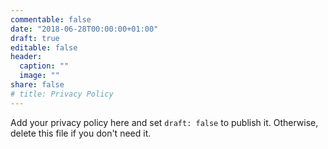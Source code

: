 ```yaml
---
commentable: false
date: "2018-06-28T00:00:00+01:00"
draft: true
editable: false
header:
  caption: ""
  image: ""
share: false
# title: Privacy Policy
---
```


Add your privacy policy here and set `draft: false` to publish it. Otherwise, delete this file if you don't need it.
